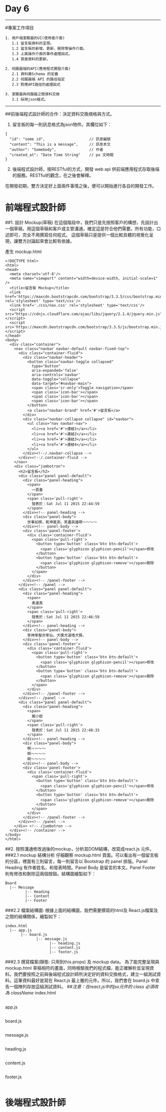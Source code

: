 # Day 6
------
#專案工作項目
```
1. 用戶端瀏覽器的UI(使用者介面)
   1.1 留言板資料的呈現。
   1.2 留言板的新增，更新，刪除等操作介面。
   1.3 上面操作介面的事件處理函式。
   1.4 頁面資料的更新。
   
2. 伺服器端的API(應用程式開發介面)
   2.1 資料庫Schema 的定義
   2.2 伺服器端 API 的路徑指定
   2.3 對應API路徑的處理函式

3. 瀏覽器與伺服器之間資料交換
   3.1 採用json格式。
```
------
##前後端程式設計師的合作：決定資料交換規格與方式。
1. 留言板的每一則訊息格式為json物件。其欄位如下：
```
{
  "id": "some id",                    // 訊息編號
  "content": "This is a message",     // 訊息本文
  "author": "Somebody",               // 作者
  "created_at": "Date Time String"    // po 文時間
}
```
2. 後端程式設計師，按RESTful的方式，開發 web api 供前端應用程式存取後端的服務。RESTful的觀念，在之後會解釋。

在開發初期，雙方決定好上面兩件事情之後，便可以開始進行各自的開發工作。

# 前端程式設計師
##1. 設計 Mockup(草稿)
在這個階段中，我們只是先按照客戶的構想，先設計出一個草稿，用這個草稿和客戶或主管溝通，確定這是符合他們需要。所有功能，口述即可，完全不用撰寫任何程式。
這個草稿只是提供一個比較具體的視覺化呈現，讓雙方討論起來會比較有依據。

產生 mockup.html
```
<!DOCTYPE html>
<html>
<head>
  <meta charset='utf-8'/>
  <meta name="viewport" content="width=device-width, initial-scale=1" />
  <title>留言板 Mockup</title>
  <link href='https://maxcdn.bootstrapcdn.com/bootstrap/3.3.5/css/bootstrap.min.css' rel='stylesheet' type='text/css'/>
  <link href='./css/nav.css' rel='stylesheet' type='text/css'/>
  <script src="https://cdnjs.cloudflare.com/ajax/libs/jquery/2.1.4/jquery.min.js"></script>
  <script src='https://maxcdn.bootstrapcdn.com/bootstrap/3.3.5/js/bootstrap.min.js'></script>
</head>
<body>
  <div class="container">
    <nav class="navbar navbar-default navbar-fixed-top">
      <div class="container-fluid">
        <div class="navbar-header">
          <button class="navbar-toggle collapsed" 
            type="button" 
            aria-expanded='false'
            aria-controls='navbar'
            data-toggle="collapse"
            data-target="#navbar-main">
            <span class='sr-only'>Toggle navigation</span>
            <span class='icon-bar'></span>
            <span class='icon-bar'></span>
            <span class='icon-bar'></span>
          </button>
          <a class="navbar-brand" href='#'>留言板</a>
        </div>
        <div class="navbar-collapse collapse" id="navbar">
          <ul class="nav navbar-nav">
            <li><a href='#'>連結1</a></li>
            <li><a href='#'>連結2</a></li>
            <li><a href='#'>連結3</a></li>
            <li><a href='#'>連結4</a></li>
          </ul>
        </div><!--/.navbar-collapse -->
      </div><!--/.container-fluid -->
    </nav>
    <div class="jumbotron">
      <h2>留言板</h2>
      <div class="panel panel-default">
        <div class="panel-heading">
          <span>
            一頁書
          </span>
          <span class='pull-right'>
            發表於：Sat Jul 11 2015 22:44:59
          </span>
        </div><!-- panel-heading -->
        <div class="panel-body">
          世事如棋，乾坤莫測，笑盡英雄啊～～～～
        </div><!-- panel-body -->
        <div class='panel-footer'>
          <div class='container-fluid'>
            <span class='pull-right'>
              <button type='button' class='btn btn-default'>
                <span class='glyphicon glyphicon-pencil'></span>修改
              </button>
              <button type='button' class='btn btn-default'>
                <span class='glyphicon glyphicon-remove'></span>刪除
              </button>
            </span>
          </div>
        </div><!-- /panel-footer -->
      </div><!-- /panel -->
      <div class="panel panel-default">
        <div class="panel-heading">
          <span>
            素還真
          </span>
          <span class='pull-right'>
            發表於：Sat Jul 11 2015 22:46:59
          </span>
        </div><!-- panel-heading -->
        <div class="panel-body">
          笨神笨聖亦笨仙，犬儒犬道嗜犬賢。
        </div><!-- panel-body -->
        <div class='panel-footer'>
          <div class='container-fluid'>
            <span class='pull-right'>
              <button type='button' class='btn btn-default'>
                <span class='glyphicon glyphicon-pencil'></span>修改
              </button>
              <button type='button' class='btn btn-default'>
                <span class='glyphicon glyphicon-remove'></span>刪除
              </button>
            </span>
          </div>
        </div><!-- /panel-footer -->
      </div><!-- /panel -->
      <div class="panel panel-default">
        <div class="panel-heading">
          <span>
            葉小釵
          </span>
          <span class='pull-right'>
            發表於：Sat Jul 11 2015 22:48:33
          </span>
        </div><!-- panel-heading -->
        <div class="panel-body">
          啊～～～～
          啊～～～～
          啊～～～～
        </div><!-- panel-body -->
        <div class='panel-footer'>
          <div class='container-fluid'>
            <span class='pull-right'>
              <button type='button' class='btn btn-default'>
                <span class='glyphicon glyphicon-pencil'></span>修改
              </button>
              <button type='button' class='btn btn-default'>
                <span class='glyphicon glyphicon-remove'></span>刪除
              </button>
            </span>
          </div>
        </div><!-- /panel-footer -->
      </div><!-- /panel -->
    </div> <!-- /jumbotron -->
  </div><!-- /container -->
</body>
</html>
```
##2. 按照溝通修改過後的mockup，分析其DOM結構，改寫成react.js 元件。
###2.1 mockup 結構分析
仔細觀察 mockup.html 頁面。可以看出有一個留言板的分區，裡面有三則留言，每一則留言以 Bootstrap 的 panel 排版。Panel Heading 有作者姓名，和發表時間。Panel Body 是留言的本文。Panel Footer 則有修改和刪除這兩個按鈕。結構圖繪製如下：
```
Board
  |-- Message
         |-- Heading
         |-- Content
         |-- Footer
```
###2.2 檔案結構圖: 根據上面的結構圖，我們需要撰寫的html及 React.js檔案及之間的結構關係，繪製如下：
```
index.html
  |-- app.js
       |-- board.js
              |-- message.js
                    |-- heading.js
                    |-- content.js
                    |-- footer.js 
```
###2.3 撰寫檔案(靜態: 只用到this.props) 及 mockup data。
為了能完整呈現與 mockup.html 草稿相符的畫面，同時檢驗我們的程式檔，能正確解析並呈現資料。我們要按照之前與後端程式設計師所決定好的資料交換格式，建立一組測試資料。這筆資料最好是寫在 React.js 最上層的元件。所以，我們會在 board.js 中宣告一個陣列存放這組測試資料。
##*注意：在react.js中的jsx元件的 class 必須改為 className*
index.html
```
```
app.js
```
```
board.js
```
```
message.js
```
```
heading.js
```
```
content.js
```
```
footer.js
```
```
# 後端程式設計師





　
